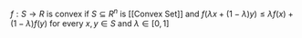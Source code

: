 $f:S\rightarrow R$ is convex if $S\subseteq R^n$ is [[Convex Set]] and $f(\lambda x+(1-\lambda)y) \leq \lambda f(x)+(1-\lambda) f(y)$
for every $x,y\in S$ and $\lambda \in [0,1]$
